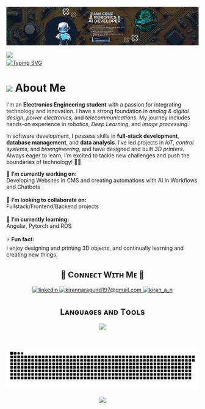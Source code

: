 ![Kiran1689 Banner Image](https://github.com/JuanHoKKeR/JuanHoKKeR/blob/main/juancruzdev%20banner%20short.png)
<!--horizontal divider(gradiant)-->
<img src="https://user-images.githubusercontent.com/73097560/115834477-dbab4500-a447-11eb-908a-139a6edaec5c.gif">
<div>
  <a href="https://git.io/typing-svg"><img align="center" src="https://readme-typing-svg.demolab.com?font=Oswald&weight=600&size=30&pause=1000&color=D82C20&background=D82C2000&center=true&vCenter=true&width=500&lines=Welcome!+My+name+is+Juan+Cruz;I'm+Electronics+Enginer;Junior+Full+Stack+Developer;Robotics+and+deep+learning+enthusiast" alt="Typing SVG" /></a>
</div>

<div>
  <h1> <img src = "https://raw.githubusercontent.com/MartinHeinz/MartinHeinz/master/wave.gif" width = 40px> About Me</h1>
  <p>
    I'm an <strong>Electronics Engineering student</strong> with a passion for integrating technology and innovation. 
    I have a strong foundation in <em>analog & digital design</em>, <em>power electronics</em>, and <em>telecommunications</em>.
    My journey includes hands-on experience in <em>robotics</em>, <em>Deep Learning</em>, and <em>image processing</em>.
  </p>
  <p>
      In software development, I possess skills in <strong>full-stack development</strong>, <strong>database management</strong>, and <strong>data analysis</strong>.
      I've led projects in <em>IoT</em>, <em>control systems</em>, and <em>bioengineering</em>, and have designed and built <em>3D printers</em>.
      Always eager to learn, I’m excited to tackle new challenges and push the boundaries of technology! 🚀🤖
  </p>
</div>

🔭 **I’m currently working on:**  <br>Developing Websites in CMS and creating automations with AI in Workflows and Chatbots<br><br>👯 **I’m looking to collaborate on:**  <br>Fullstack/Frontend/Backend projects<br><br>🌱 **I’m currently learning:**  <br>Angular, Pytorch and ROS<br><br>⚡ **Fun fact:**  <br>I enjoy designing and printing 3D objects, and continually learning and creating new things.

<!--Contact Section--> 

<h2 align="center">🤝 Cᴏɴɴᴇᴄᴛ Wɪᴛʜ Mᴇ 🤝 </h2>
<div align="center">
 <a href="https://www.linkedin.com/in/juancruzuseche/" target="_blank">
<img src=https://img.shields.io/badge/linkedin-%231E77B5.svg?&style=for-the-badge&logo=linkedin&logoColor=white alt=linkedin style="margin-bottom: 5px;" />
</a>
  
<a href="mailto:juan.cruz.useche@unillanos.edu.co" target="_blank">
<img src="https://img.shields.io/badge/Gmail-D14836?style=for-the-badge&logo=gmail&logoColor=white" alt=kirannaragund197@gmail.com mail style="margin-bottom: 5px;" />
</a>

<a href="https://www.instagram.com/juan_cruz_hokker/" target="_blank">
<img src=https://img.shields.io/badge/Instagram-E4405F?style=for-the-badge&logo=instagram&logoColor=white alt=kiran_a_n Instagram style="margin-bottom: 5px;" />
</a>
</div>

<!-- Tools and Platforms -->

<!--Languages and Tools Section-->       
<h2 align="center">Lᴀɴɢᴜᴀɢᴇs ᴀɴᴅ Tᴏᴏʟs</h2> 
<p align="center">
<img width="500px"  src="https://skillicons.dev/icons?i=py,js,html,css,react,nodejs,django,git,github,vscode,docker,sqlite,aws,linux,ubuntu,anaconda,arduino,autocad,cpp,codepen,fastapi,latex,matlab,notion,opencv,qt,raspberrypi,ros,sklearn,tensorflow,wordpress,&perline=10"  />
</p>
<br />


![snake gif](https://github.com/TekyaygilFethi/TekyaygilFethi/blob/output/github-contribution-grid-snake.svg)

<!--Footer--> 
<p align="center">
  <img src="https://capsule-render.vercel.app/api?type=waving&color=gradient&height=65&section=footer"/>
</p>
